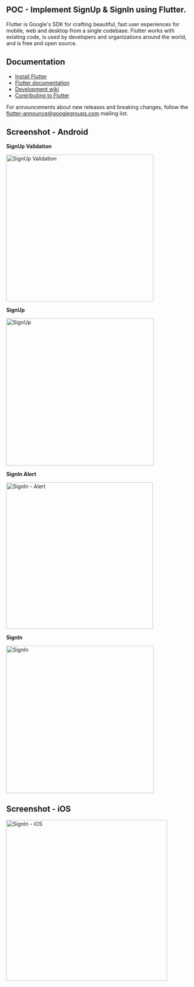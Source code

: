 ## POC -  Implement SignUp & SignIn using Flutter.

Flutter is Google's SDK for crafting beautiful, fast user experiences for mobile, web and desktop from a single codebase. Flutter works with existing code, is used by developers and organizations around the world, and is free and open source.

## Documentation

* [Install Flutter](https://flutter.dev/get-started/)
* [Flutter documentation](https://flutter.dev/docs)
* [Development wiki](https://github.com/flutter/flutter/wiki)
* [Contributing to Flutter](https://github.com/flutter/flutter/blob/master/CONTRIBUTING.md)

For announcements about new releases and breaking changes, follow the
[flutter-announce@googlegroups.com](https://groups.google.com/forum/#!forum/flutter-announce)
mailing list.



## Screenshot - Android

**SignUp Validation**

<img width="394" alt="SignUp Validation" src="https://user-images.githubusercontent.com/67409800/86388990-4cb01f00-bcb3-11ea-9eb2-7236b2335399.png">

**SignUp**

<img width="395" alt="SignUp" src="https://user-images.githubusercontent.com/67409800/86388988-4c178880-bcb3-11ea-93e5-38690cdb0d49.png">

**SignIn Alert**

<img width="393" alt="SignIn - Alert" src="https://user-images.githubusercontent.com/67409800/86388986-4ae65b80-bcb3-11ea-9523-60c8bd975ace.png">

**SignIn**

<img width="395" alt="SignIn" src="https://user-images.githubusercontent.com/67409800/86388978-4621a780-bcb3-11ea-87b3-9504db1e215a.png">


## Screenshot - iOS

<img width="431" alt="SignIn - iOS" src="https://user-images.githubusercontent.com/67409800/86390923-89c9e080-bcb6-11ea-9b56-b88df0ab8519.png">




